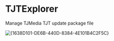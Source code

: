 # TJTExplorer

Manage TJMedia TJT update package file


![{1638D101-DE6B-440D-8384-4E101B4C2F5C}](https://github.com/user-attachments/assets/8edfea0b-5813-4c9d-bb95-6737296795d1)
